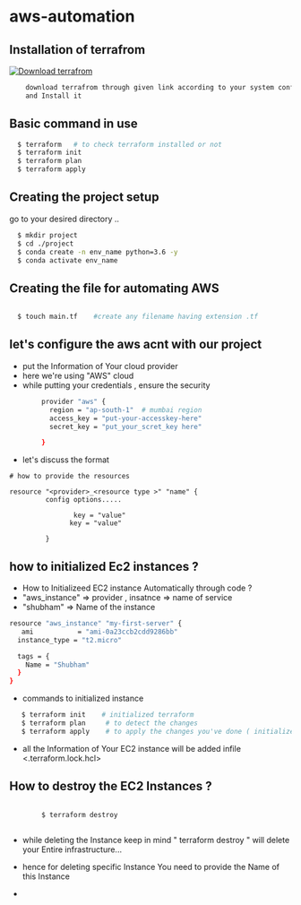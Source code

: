 # aws-automation


## Installation of terrafrom 

[![Download terrafrom ](https://upload.wikimedia.org/wikipedia/commons/thumb/0/04/Terraform_Logo.svg/330px-Terraform_Logo.svg.png)](https://www.terraform.io/downloads.html)

```bash
    download terrafrom through given link according to your system config 
    and Install it
```

## Basic command in use 
```bash  
  $ terraform   # to check terraform installed or not 
  $ terraform init 
  $ terraform plan 
  $ terraform apply

```

## Creating the project setup 
go to your desired directory ..

```bash 
  $ mkdir project
  $ cd ./project
  $ conda create -n env_name python=3.6 -y 
  $ conda activate env_name

  ```

## Creating the file for automating AWS 

```bash 

  $ touch main.tf    #create any filename having extension .tf

```

## let's configure the aws acnt with our project 

 - put the Information of Your cloud provider 
 - here we're using "AWS" cloud 
 - while putting your credentials , ensure the security 


```bash 
        provider "aws" {
          region = "ap-south-1"  # mumbai region 
          access_key = "put-your-accesskey-here"
          secret_key = "put_your_scret_key here"

        }

```

- let's discuss the format 

```
# how to provide the resources 

resource "<provider>_<resource type >" "name" {
         config options.....

                key = "value"
               key = "value"

         }
```


## how to initialized Ec2 instances ? 

- How to Initializeed EC2 instance Automatically through code ? 
- "aws_instance" => provider , insatnce => name of service 
-  "shubham" => Name of the instance

```bash 
resource "aws_instance" "my-first-server" {
   ami           = "ami-0a23ccb2cdd9286bb"
  instance_type = "t2.micro"

  tags = {
    Name = "Shubham"
  }
}
```

- commands to initialized instance

```bash 
   $ terraform init    # initialized terraform 
   $ terraform plan     # to detect the changes 
   $ terraform apply    # to apply the changes you've done ( initialized instance)

```
- all the Information of Your EC2 instance will be added infile <.terraform.lock.hcl>

## How to destroy the EC2 Instances ? 

```bash 

        $ terraform destroy 
        
```


- while deleting the Instance keep in mind  " terraform destroy " 
will delete your Entire infrastructure...
- hence for deleting specific Instance You need to provide the Name of
   this Instance 

- 
